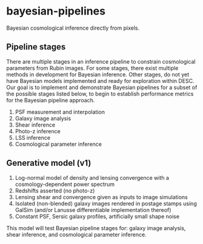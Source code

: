 # bayesian-pipelines
Bayesian cosmological inference directly from pixels. 

## Pipeline stages 

There are multiple stages in an inference pipeline to constrain cosmological parameters from Rubin images. For some stages, there exist multiple methods in development for Bayesian inference. Other stages, do not yet have Bayesian models implemented and ready for exploration within DESC. Our goal is to implement and demonstrate Bayesian pipelines for a subset of the possible stages listed below, to begin to establish performance metrics for the Bayesian pipeline approach.

1. PSF measurement and interpolation
2. Galaxy image analysis
3. Shear inference
4. Photo-z inference
5. LSS inference
6. Cosmological parameter inference

## Generative model (v1)

1. Log-normal model of density and lensing convergence with a cosmology-dependent power spectrum
2. Redshifts asserted (no photo-z)
3. Lensing shear and convergence given as inputs to image simulations
4. Isolated (non-blended) galaxy images rendered in postage stamps using GalSim (and/or Lanusse differentiable implementation thereof)
5. Constant PSF, Sersic galaxy profiles, artificially small shape noise

This model will test Bayesian pipeline stages for: galaxy image analysis, shear inference, and cosmological parameter inference.